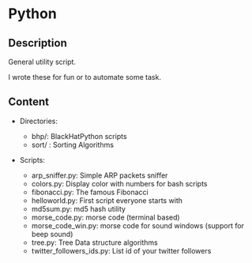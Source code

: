# Python

## Description
General utility script.

I wrote these for fun or to automate some task.

## Content

* Directories:

  * bhp/: BlackHatPython scripts
  * sort/ : Sorting Algorithms


* Scripts:

  * arp_sniffer.py: Simple ARP packets sniffer
  * colors.py: Display color with numbers for bash scripts
  * fibonacci.py: The famous Fibonacci
  * helloworld.py: First script everyone starts with
  * md5sum.py: md5 hash utility
  * morse_code.py: morse code (terminal based)
  * morse_code_win.py: morse code for sound windows (support for beep sound)
  * tree.py: Tree Data structure algorithms
  * twitter_followers_ids.py: List id of your twitter followers
